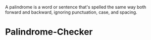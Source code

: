 A palindrome is a word or sentence that's spelled the same way both forward and backward, ignoring punctuation, case, and spacing.

# Palindrome-Checker
